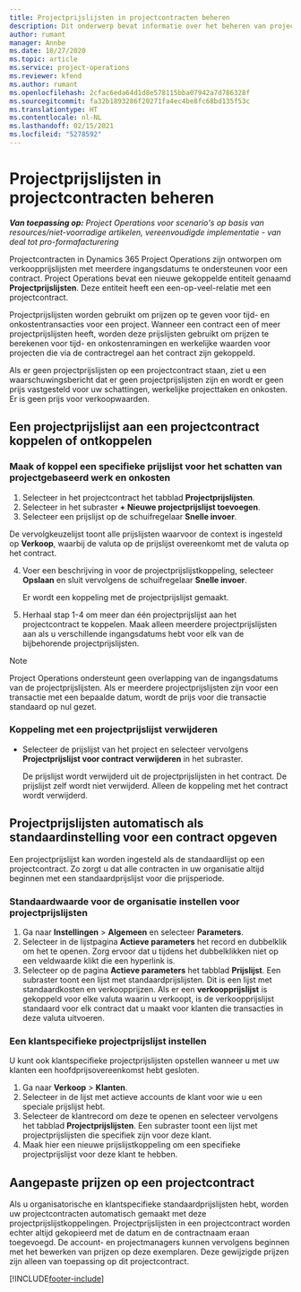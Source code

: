 ```yaml
---
title: Projectprijslijsten in projectcontracten beheren
description: Dit onderwerp bevat informatie over het beheren van projectprijslijsten in projectcontracten.
author: rumant
manager: Annbe
ms.date: 10/27/2020
ms.topic: article
ms.service: project-operations
ms.reviewer: kfend
ms.author: rumant
ms.openlocfilehash: 2cfac6eda64d1d8e578115bba07942a7d786328f
ms.sourcegitcommit: fa32b1893286f20271fa4ec4be8fc68bd135f53c
ms.translationtype: HT
ms.contentlocale: nl-NL
ms.lasthandoff: 02/15/2021
ms.locfileid: "5278592"
---
```

# <a name="manage-project-price-lists-on-project-contracts"></a>Projectprijslijsten in projectcontracten beheren

_**Van toepassing op:** Project Operations voor scenario's op basis van resources/niet-voorradige artikelen, vereenvoudigde implementatie - van deal tot pro-formafacturering_

Projectcontracten in Dynamics 365 Project Operations zijn ontworpen om verkoopprijslijsten met meerdere ingangsdatums te ondersteunen voor een contract. Project Operations bevat een nieuwe gekoppelde entiteit genaamd **Projectprijslijsten**. Deze entiteit heeft een een-op-veel-relatie met een projectcontract.

Projectprijslijsten worden gebruikt om prijzen op te geven voor tijd- en onkostentransacties voor een project. Wanneer een contract een of meer projectprijslijsten heeft, worden deze prijslijsten gebruikt om prijzen te berekenen voor tijd- en onkostenramingen en werkelijke waarden voor projecten die via de contractregel aan het contract zijn gekoppeld.

Als er geen projectprijslijsten op een projectcontract staan, ziet u een waarschuwingsbericht dat er geen projectprijslijsten zijn en wordt er geen prijs vastgesteld voor uw schattingen, werkelijke projecttaken en onkosten. Er is geen prijs voor verkoopwaarden.

## <a name="associate-or-unassociate-a-project-price-list-on-a-project-contract"></a>Een projectprijslijst aan een projectcontract koppelen of ontkoppelen

### <a name="create-or-associate-a-specific-price-list-for-estimating-project-based-work-and-expenses"></a>Maak of koppel een specifieke prijslijst voor het schatten van projectgebaseerd werk en onkosten

1. Selecteer in het projectcontract het tabblad **Projectprijslijsten**.
2. Selecteer in het subraster **+ Nieuwe projectprijslijst toevoegen**.
3. Selecteer een prijslijst op de schuifregelaar **Snelle invoer**. 

  De vervolgkeuzelijst toont alle prijslijsten waarvoor de context is ingesteld op **Verkoop**, waarbij de valuta op de prijslijst overeenkomt met de valuta op het contract.
  
4. Voer een beschrijving in voor de projectprijslijstkoppeling, selecteer **Opslaan** en sluit vervolgens de schuifregelaar **Snelle invoer**.

   Er wordt een koppeling met de projectprijslijst gemaakt.
   
5. Herhaal stap 1-4 om meer dan één projectprijslijst aan het projectcontract te koppelen. Maak alleen meerdere projectprijslijsten aan als u verschillende ingangsdatums hebt voor elk van de bijbehorende projectprijslijsten.

> [!NOTE]
> Project Operations ondersteunt geen overlapping van de ingangsdatums van de projectprijslijsten. Als er meerdere projectprijslijsten zijn voor een transactie met een bepaalde datum, wordt de prijs voor die transactie standaard op nul gezet.

### <a name="remove-a-project-price-list-association"></a>Koppeling met een projectprijslijst verwijderen

- Selecteer de prijslijst van het project en selecteer vervolgens **Projectprijslijst voor contract verwijderen** in het subraster. 

  De prijslijst wordt verwijderd uit de projectprijslijsten in het contract. De prijslijst zelf wordt niet verwijderd. Alleen de koppeling met het contract wordt verwijderd.

## <a name="set-up-automatic-defaulting-of-project-price-lists-on-a-contract"></a>Projectprijslijsten automatisch als standaardinstelling voor een contract opgeven

Een projectprijslijst kan worden ingesteld als de standaardlijst op een projectcontract. Zo zorgt u dat alle contracten in uw organisatie altijd beginnen met een standaardprijslijst voor die prijsperiode.

### <a name="set-up-the-organizational-default-for-project-price-lists"></a>Standaardwaarde voor de organisatie instellen voor projectprijslijsten

1. Ga naar **Instellingen** > **Algemeen** en selecteer **Parameters**.
2. Selecteer in de lijstpagina **Actieve parameters** het record en dubbelklik om het te openen. Zorg ervoor dat u tijdens het dubbelklikken niet op een veldwaarde klikt die een hyperlink is. 
3. Selecteer op de pagina **Actieve parameters** het tabblad **Prijslijst**. Een subraster toont een lijst met standaardprijslijsten. Dit is een lijst met standaardkosten en verkoopprijzen. Als er een **verkoopprijslijst** is gekoppeld voor elke valuta waarin u verkoopt, is de verkoopprijslijst standaard voor elk contract dat u maakt voor klanten die transacties in deze valuta uitvoeren.

### <a name="set-up-a-customer-specific-project-price-list"></a>Een klantspecifieke projectprijslijst instellen

U kunt ook klantspecifieke projectprijslijsten opstellen wanneer u met uw klanten een hoofdprijsovereenkomst hebt gesloten.

1. Ga naar **Verkoop** > **Klanten**.
2. Selecteer in de lijst met actieve accounts de klant voor wie u een speciale prijslijst hebt.
3. Selecteer de klantrecord om deze te openen en selecteer vervolgens het tabblad **Projectprijslijsten**. Een subraster toont een lijst met projectprijslijsten die specifiek zijn voor deze klant. 
4. Maak hier een nieuwe prijslijstkoppeling om een specifieke projectprijslijst voor deze klant te hebben.

## <a name="custom-pricing-on-a-project-contract"></a>Aangepaste prijzen op een projectcontract

Als u organisatorische en klantspecifieke standaardprijslijsten hebt, worden uw projectcontracten automatisch gemaakt met deze projectprijslijstkoppelingen. Projectprijslijsten in een projectcontract worden echter altijd gekopieerd met de datum en de contractnaam eraan toegevoegd. De account- en projectmanagers kunnen vervolgens beginnen met het bewerken van prijzen op deze exemplaren. Deze gewijzigde prijzen zijn alleen van toepassing op dit projectcontract.


[!INCLUDE[footer-include](../includes/footer-banner.md)]